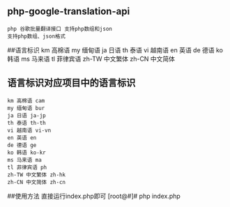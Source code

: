 ## php-google-translation-api
    php 谷歌批量翻译接口 支持php数组和json
    支持php数组、json格式

##语言标识
    km 高棉语
    my 缅甸语
    ja 日语
    th 泰语
    vi 越南语
    en 英语
    de 德语
    ko 韩语
    ms 马来语
    tl 菲律宾语
    zh-TW 中文繁体
    zh-CN 中文简体
## 语言标识对应项目中的语言标识
    km 高棉语 cam
    my 缅甸语 bur
    ja 日语 ja-jp
    th 泰语 th-th
    vi 越南语 vi-vn
    en 英语 en
    de 德语 ge
    ko 韩语 ko-kr
    ms 马来语 ma
    tl 菲律宾语 ph
    zh-TW 中文繁体 zh-hk
    zh-CN 中文简体 zh-cn
##使用方法
    直接运行index.php即可
    [root@#]# php index.php    



